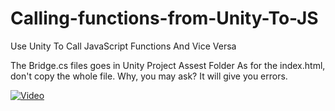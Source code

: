 # Calling-functions-from-Unity-To-JS
Use Unity To Call JavaScript Functions And Vice Versa

The Bridge.cs files goes in Unity Project Assest Folder
As for the index.html, don't copy the whole file. Why, you may ask? It will give you errors.

[![Video](https://img.youtube.com/vi/57oVLG_z-as/hqdefault.jpg)](https://www.youtube.com/watch?v=57oVLG_z-as)
